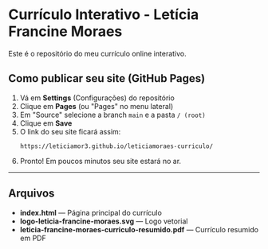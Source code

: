 # Currículo Interativo - Letícia Francine Moraes

Este é o repositório do meu currículo online interativo.

## Como publicar seu site (GitHub Pages)

1. Vá em **Settings** (Configurações) do repositório
2. Clique em **Pages** (ou "Pages" no menu lateral)
3. Em "Source" selecione a branch `main` e a pasta `/ (root)`
4. Clique em **Save**
5. O link do seu site ficará assim:
   ```
   https://leticiamor3.github.io/leticiamoraes-curriculo/
   ```
6. Pronto! Em poucos minutos seu site estará no ar.

---

## Arquivos

- **index.html** — Página principal do currículo
- **logo-leticia-francine-moraes.svg** — Logo vetorial
- **leticia-francine-moraes-curriculo-resumido.pdf** — Currículo resumido em PDF
